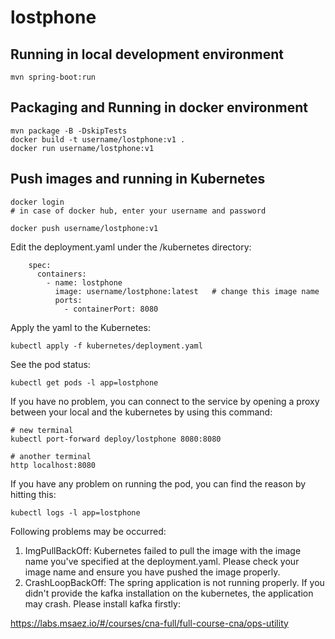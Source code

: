 # lostphone

## Running in local development environment

```
mvn spring-boot:run
```

## Packaging and Running in docker environment

```
mvn package -B -DskipTests
docker build -t username/lostphone:v1 .
docker run username/lostphone:v1
```

## Push images and running in Kubernetes

```
docker login 
# in case of docker hub, enter your username and password

docker push username/lostphone:v1
```

Edit the deployment.yaml under the /kubernetes directory:
```
    spec:
      containers:
        - name: lostphone
          image: username/lostphone:latest   # change this image name
          ports:
            - containerPort: 8080

```

Apply the yaml to the Kubernetes:
```
kubectl apply -f kubernetes/deployment.yaml
```

See the pod status:
```
kubectl get pods -l app=lostphone
```

If you have no problem, you can connect to the service by opening a proxy between your local and the kubernetes by using this command:
```
# new terminal
kubectl port-forward deploy/lostphone 8080:8080

# another terminal
http localhost:8080
```

If you have any problem on running the pod, you can find the reason by hitting this:
```
kubectl logs -l app=lostphone
```

Following problems may be occurred:

1. ImgPullBackOff:  Kubernetes failed to pull the image with the image name you've specified at the deployment.yaml. Please check your image name and ensure you have pushed the image properly.
1. CrashLoopBackOff: The spring application is not running properly. If you didn't provide the kafka installation on the kubernetes, the application may crash. Please install kafka firstly:

https://labs.msaez.io/#/courses/cna-full/full-course-cna/ops-utility

